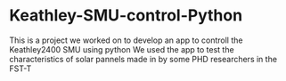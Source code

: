 # Keathley-SMU-control-Python
This is a project we worked on to develop an app to controll the Keathley2400 SMU using python
We used the app to test the characteristics of solar pannels made in by some PHD researchers in the FST-T
